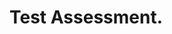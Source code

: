 # Test Assessment. 

<link rel="stylesheet" href="https://stackpath.bootstrapcdn.com/bootstrap/4.3.1/css/bootstrap.min.css" integrity="sha384-ggOyR0iXCbMQv3Xipma34MD+dH/1fQ784/j6cY/iJTQUOhcWr7x9JvoRxT2MZw1T" crossorigin="anonymous">

<style>
input {
    transform: scale(1.6); 
    margin-right: 10px; 
    vertical-align: middle; 
    margin-top: -2px;
}
.MCQ-choice {
    padding: 10px;
}
label {
    padding: 5px;
}
</style>

<div id="Question1" class="MCQ">
</div>

<script type="text/javascript" src="http://code.jquery.com/jquery.min.js"></script>

<script>
    var q_bank;
    $.getJSON("https://my-json-server.typicode.com/kmoy1/ML_book/db", function(data){
        questions = data["questions"];
        q_bank = data["questions"]
        // Populate question text + choices. 
        questions.forEach(question =>{
            if ($(`div#${question.name}`)){
                $(`div#${question.name}`).html(`<div class="q-text">
                                                    </div>
                                                    <div class="q-subtext">
                                                    </div>
                                                    <hr>
                                                    <div class="MCQ-choice">
                                                        <label>
                                                        <input type='radio' name='option'/>
                                                        </label>
                                                        <span></span>
                                                    </div>
                                                    <div class="MCQ-choice">
                                                        <label>
                                                        <input type='radio' name='option'/>
                                                        </label>
                                                        <span></span>
                                                    </div>
                                                    <div class="MCQ-choice">
                                                        <label>
                                                        <input type='radio' name='option'/>
                                                        </label>
                                                        <span></span>
                                                    </div>
                                                    <div class="MCQ-choice">
                                                        <label>
                                                        <input type='radio' name='option'/>
                                                        </label>
                                                        <span></span>
                                                    </div>
                                                    <button type='button'>Submit</button>`
                );
                $(`div#${question.name} .q-text`).html(`${question.qtext}`);
                $(`div#${question.name} .MCQ-choice label`).each(function(i) {
                    this.innerHTML += `${question.choices[i]}`;
                });
                $(`div#${question.name} button`).bind('click', function(){
                    checkAnswer2(question.name);
                })
            }
        });
    });
    function checkAnswer2(questionId){
        target_q_ind = q_bank.findIndex(x => x.name === questionId)
        correct_answer = q_bank[target_q_ind].correctlabel;
        correct_answer_ind = q_bank[target_q_ind].answerlabels.indexOf(correct_answer);
        user_selected_ind = 0
        $(`div#Question1 .MCQ-choice input`).each(i => {
            if ($(`div#${questionId} .MCQ-choice input`)[i].checked){
                user_selected_ind = i;
            }
        });

        if (user_selected_ind == correct_answer_ind) {
            $(`div#${questionId} .MCQ-choice`)[user_selected_ind].style.border = '3px solid limegreen'
            $(`div#${questionId} .MCQ-choice span`)[user_selected_ind].style.color = 'limegreen'
            $(`div#${questionId} .MCQ-choice span`)[user_selected_ind].innerHTML += "Correct!";
        }
        else{
            $(`div#${questionId} .MCQ-choice`)[user_selected_ind].style.border = '3px solid red'
            $(`div#${questionId} .MCQ-choice span`)[user_selected_ind].style.color = 'red'
            $(`div#${questionId} .MCQ-choice span`)[user_selected_ind].innerHTML += "Incorrect.";
        }
    }
</script>

<script id="MathJax-script" async
src="https://cdn.jsdelivr.net/npm/mathjax@3.0.1/es5/tex-mml-chtml.js">
</script>
</div>